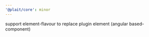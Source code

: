 ```yaml
---
'@plait/core': minor
---
```


support element-flavour to replace plugin element (angular based-component)
